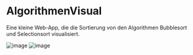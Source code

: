 # AlgorithmenVisual

Eine kleine Web-App, die die Sortierung von den Algorithmen Bubblesort und Selectionsort visualisiert.

![image](https://user-images.githubusercontent.com/93265685/139098102-98890c09-e42e-4e89-adeb-56d9a9ad97b2.png)
![image](https://user-images.githubusercontent.com/93265685/139098307-ef2ac4d8-fa3b-48ea-9a2b-128759e531fd.png)
